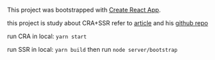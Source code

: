 This project was bootstrapped with [Create React App](https://github.com/facebook/create-react-app).

this project is study about CRA+SSR refer to [article](https://www.vairix.com/server-side-rendering-ssr-of-create-react-app-cra-app-in-2020) and his [github repo](https://github.com/dariomac/poc-cra-ssr)


run CRA in local: `yarn start`

run SSR in local: `yarn build` then run `node server/bootstrap`

